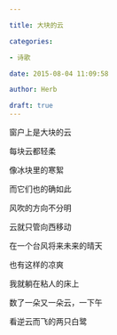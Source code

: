 ```yaml
---

title: 大块的云

categories:

- 诗歌

date: 2015-08-04 11:09:58

author: Herb

draft: true
---
```


窗户上是大块的云



每块云都轻柔



像冰块里的寒絮



而它们也的确如此



风吹的方向不分明



云就只管向西移动



在一个台风将来未来的晴天



也有这样的凉爽



我就躺在粘人的床上



数了一朵又一朵云，一下午



看逆云而飞的两只白鹭

